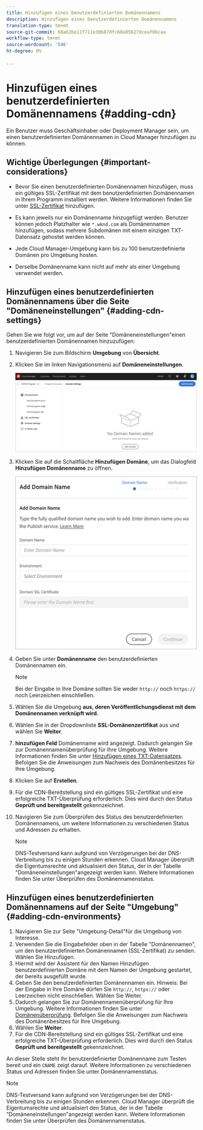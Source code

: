 ```yaml
---
title: Hinzufügen eines benutzerdefinierten Domänennamens
description: Hinzufügen eines benutzerdefinierten Domänennamens
translation-type: tm+mt
source-git-commit: 68a62be11f711e30b87dfc60a85627dceaf06caa
workflow-type: tm+mt
source-wordcount: '546'
ht-degree: 0%

---
```



# Hinzufügen eines benutzerdefinierten Domänennamens {#adding-cdn}

Ein Benutzer muss Geschäftsinhaber oder Deployment Manager sein, um einen benutzerdefinierten Domänennamen in Cloud Manager hinzufügen zu können.

## Wichtige Überlegungen {#important-considerations}

* Bevor Sie einen benutzerdefinierten Domänennamen hinzufügen, muss ein gültiges SSL-Zertifikat mit dem benutzerdefinierten Domänennamen in Ihrem Programm installiert werden. Weitere Informationen finden Sie unter [SSL-Zertifikat](/help/implementing/cloud-manager/managing-ssl-certifications/add-ssl-certificate.md) hinzufügen.

* Es kann jeweils nur ein Domänenname hinzugefügt werden. Benutzer können jedoch Platzhalter wie `*.wknd.com` als Domänennamen hinzufügen, sodass mehrere Subdomänen mit einem einzigen TXT-Datensatz gehostet werden können.

* Jede Cloud Manager-Umgebung kann bis zu 100 benutzerdefinierte Domänen pro Umgebung hosten.

* Derselbe Domänenname kann nicht auf mehr als einer Umgebung verwendet werden.

## Hinzufügen eines benutzerdefinierten Domänennamens über die Seite &quot;Domäneneinstellungen&quot; {#adding-cdn-settings}

Gehen Sie wie folgt vor, um auf der Seite &quot;Domäneneinstellungen&quot;einen benutzerdefinierten Domänennamen hinzuzufügen:

1. Navigieren Sie zum Bildschirm **Umgebung** von **Übersicht**.

1. Klicken Sie im linken Navigationsmenü auf **Domäneneinstellungen**.

   ![](/help/implementing/cloud-manager/assets/cdn/cdn-create.png)

1. Klicken Sie auf die Schaltfläche **Hinzufügen Domäne**, um das Dialogfeld **Hinzufügen Domänenname** zu öffnen.

   ![](/help/implementing/cloud-manager/assets/cdn/cdn-create2.png)

1. Geben Sie unter **Domänenname** den benutzerdefinierten Domänennamen ein.

   >[!NOTE]
   >Bei der Eingabe in Ihre Domäne sollten Sie weder `http://` noch `https://` noch Leerzeichen einschließen.

1. Wählen Sie die Umgebung **aus, deren Veröffentlichungsdienst mit dem Domänennamen verknüpft wird.**

1. Wählen Sie in der Dropdownliste **SSL-Domänenzertifikat** aus und wählen Sie **Weiter**.

1. **hinzufügen Feld** Domänenname wird angezeigt. Dadurch gelangen Sie zur Domänennamenüberprüfung für Ihre Umgebung. Weitere Informationen finden Sie unter [Hinzufügen eines TXT-Datensatzes](/help/implementing/cloud-manager/custom-domain-names/add-text-record.md).
Befolgen Sie die Anweisungen zum Nachweis des Domänenbesitzes für Ihre Umgebung.

1. Klicken Sie auf **Erstellen**.
1. Für die CDN-Bereitstellung sind ein gültiges SSL-Zertifikat und eine erfolgreiche TXT-Überprüfung erforderlich. Dies wird durch den Status **Geprüft und bereitgestellt** gekennzeichnet.
1. Navigieren Sie zum Überprüfen des Status des benutzerdefinierten Domänennamens, um weitere Informationen zu verschiedenen Status und Adressen zu erhalten.

   >[!NOTE]
   >DNS-Testversand kann aufgrund von Verzögerungen bei der DNS-Verbreitung bis zu einigen Stunden erkennen. Cloud Manager überprüft die Eigentumsrechte und aktualisiert den Status, der in der Tabelle &quot;Domäneneinstellungen&quot;angezeigt werden kann. Weitere Informationen finden Sie unter Überprüfen des Domänennamenstatus.

## Hinzufügen eines benutzerdefinierten Domänennamens auf der Seite &quot;Umgebung&quot;{#adding-cdn-environments}

1. Navigieren Sie zur Seite &quot;Umgebung-Detail&quot;für die Umgebung von Interesse.
1. Verwenden Sie die Eingabefelder oben in der Tabelle &quot;Domänennamen&quot;, um den benutzerdefinierten Domänennamen (SSL-Zertifikat) zu senden. Wählen Sie Hinzufügen.
1. Hiermit wird der Assistent für den Namen Hinzufügen benutzerdefinierten Domäne mit dem Namen der Umgebung gestartet, der bereits ausgefüllt wurde.
1. Geben Sie den benutzerdefinierten Domänennamen ein. Hinweis: Bei der Eingabe in Ihre Domäne dürfen Sie `http://`, `https://` oder Leerzeichen nicht einschließen. Wählen Sie Weiter.
1. Dadurch gelangen Sie zur Domänennamenüberprüfung für Ihre Umgebung. Weitere Informationen finden Sie unter [Domänenüberprüfung](/help/implementing/cloud-manager/custom-domain-names/add-text-record.md). Befolgen Sie die Anweisungen zum Nachweis des Domänenbesitzes für Ihre Umgebung.
1. Wählen Sie **Weiter**.
1. Für die CDN-Bereitstellung sind ein gültiges SSL-Zertifikat und eine erfolgreiche TXT-Überprüfung erforderlich. Dies wird durch den Status **Geprüft und bereitgestellt** gekennzeichnet.

An dieser Stelle steht Ihr benutzerdefinierter Domänenname zum Testen bereit und ein `CNAME` zeigt darauf. Weitere Informationen zu verschiedenen Status und Adressen finden Sie unter Domänennamenstatus.

>[!NOTE]
>DNS-Testversand kann aufgrund von Verzögerungen bei der DNS-Verbreitung bis zu einigen Stunden erkennen. Cloud Manager überprüft die Eigentumsrechte und aktualisiert den Status, der in der Tabelle &quot;Domäneneinstellungen&quot;angezeigt werden kann. Weitere Informationen finden Sie unter Überprüfen des Domänennamenstatus.
